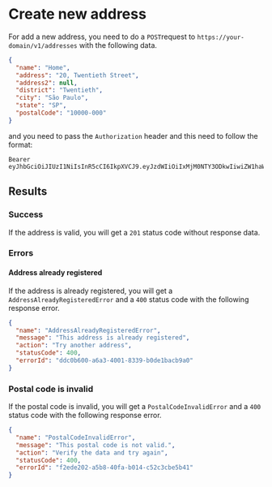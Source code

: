 # Create new address

For add a new address, you need to do a `POST`request to `https://your-domain/v1/addresses` with the following data.

```json
{
  "name": "Home",
  "address": "20, Twentieth Street",
  "address2": null,
  "district": "Twentieth",
  "city": "São Paulo",
  "state": "SP",
  "postalCode": "10000-000"
}
```

and you need to pass the `Authorization` header and this need to follow the format:

```
Bearer eyJhbGciOiJIUzI1NiIsInR5cCI6IkpXVCJ9.eyJzdWIiOiIxMjM0NTY3ODkwIiwiZW1haWwiOiJqb2huQGR1ZS5jb20iLCJpZCI6ImRkYzBiNjAwLWE2YTMtNDAwMS04MzM5LWIwZGUxYmFjYjlhMCIsImlhdCI6MTUxNjIzOTAyMn0.m7gxXwgh_OUE2lzU88Yx2pamGhfHCDjjIJgVIagbq8A
```

## Results

### Success

If the address is valid, you will get a `201` status code without response data.

### Errors

#### Address already registered

If the address is already registered, you will get a `AddressAlreadyRegisteredError` and a `400` status code with the following response error.

```json
{
  "name": "AddressAlreadyRegisteredError",
  "message": "This address is already registered",
  "action": "Try another address",
  "statusCode": 400,
  "errorId": "ddc0b600-a6a3-4001-8339-b0de1bacb9a0"
}
```

### Postal code is invalid

If the postal code is invalid, you will get a `PostalCodeInvalidError` and a `400` status code with the following response error.

```json
{
  "name": "PostalCodeInvalidError",
  "message": "This postal code is not valid.",
  "action": "Verify the data and try again",
  "statusCode": 400,
  "errorId": "f2ede202-a5b8-40fa-b014-c52c3cbe5b41"
}
```

